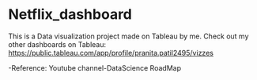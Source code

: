 # Netflix_dashboard
This is a Data visualization project made on Tableau by me.
Check out my other dashboards on Tableau: https://public.tableau.com/app/profile/pranita.patil2495/vizzes

-Reference: Youtube channel-DataScience RoadMap
